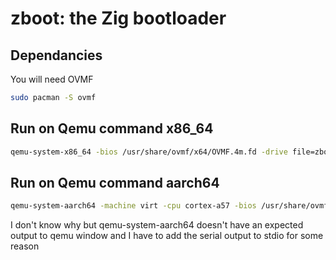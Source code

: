 # zboot: the Zig bootloader

## Dependancies
You will need OVMF
```bash
sudo pacman -S ovmf
```

## Run on Qemu command x86_64
```bash
qemu-system-x86_64 -bios /usr/share/ovmf/x64/OVMF.4m.fd -drive file=zboot.img,format=raw -m 4G
```

## Run on Qemu command aarch64
```bash
qemu-system-aarch64 -machine virt -cpu cortex-a57 -bios /usr/share/ovmf/aarch64/QEMU_EFI.fd -drive file=zboot-aarch64-uefi.img,format=raw -m 4G -serial stdio
```
I don't know why but qemu-system-aarch64 doesn't have an expected output to qemu window and I have to add the serial output to stdio for some reason